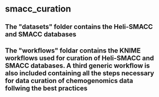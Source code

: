 # smacc_curation

## The "datasets" folder contains the Heli-SMACC and SMACC databases
## The "workflows" foldar contains the KNIME workflows used for curation of Heli-SMACC and SMACC databases. A third generic workflow is also included containing all the steps necessary for data curation of chemogenomics data follwing the best practices
